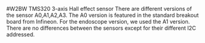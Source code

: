 #W2BW TMS320 3-axis Hall effect sensor
There are different versions of the sensor A0,A1,A2,A3. The A0 version is featured in the standard breakout board from Infineon. For the endoscope version, we used the A1 version.
There are no differences between the sensors except for their different I2C addressed.
